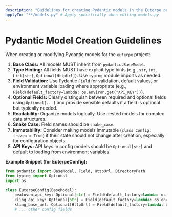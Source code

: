 ```yaml
---
description: "Guidelines for creating Pydantic models in the Euterpe project."
applyTo: "**/models.py" # Apply specifically when editing models.py
---
```


# Pydantic Model Creation Guidelines

When creating or modifying Pydantic models for the `euterpe` project:

1.  **Base Class:** All models MUST inherit from `pydantic.BaseModel`.
2.  **Type Hinting:** All fields MUST have explicit type hints (e.g., `str`, `int`, `List[str]`, `Optional[HttpUrl]`). Use `typing` module imports as needed.
3.  **Field Validation:** Use Pydantic `Field` for validation, default values, or environment variable loading where appropriate (e.g., `Field(default_factory=lambda: os.environ.get("API_KEY"))`).
4.  **Optional Fields:** Clearly distinguish between required and optional fields using `Optional[...]` and provide sensible defaults if a field is optional but typically needed.
5.  **Readability:** Organize models logically. Use nested models for complex data structures.
6.  **Snake Case:** Field names should be `snake_case`.
7.  **Immutability:** Consider making models immutable (`class Config: frozen = True`) if their state should not change after creation, especially for configuration objects.
8.  **API Keys:** API keys in config models should be `Optional[str]` and default to loading from environment variables.

**Example Snippet (for EuterpeConfig):**
```python
from pydantic import BaseModel, Field, HttpUrl, DirectoryPath
from typing import Optional
import os

class EuterpeConfig(BaseModel):
    beatoven_api_key: Optional[str] = Field(default_factory=lambda: os.environ.get("BEATOVEN_API_KEY"))
    kling_api_key: Optional[str] = Field(default_factory=lambda: os.environ.get("KLING_API_KEY"))
    kling_base_url: Optional[HttpUrl] = Field(default_factory=lambda: os.environ.get("KLING_BASE_URL"))
    # ... other config fields